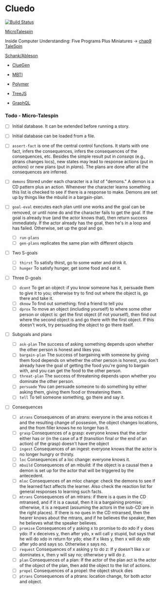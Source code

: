 # Cluedo

[![Build Status](https://travis-ci.org/Zleub/Cluedo.svg?branch=master)](https://travis-ci.org/Zleub/Cluedo)

[MicroTalespin](http://lispm.de/source/misc/micro-talespin.lisp)

Inside Computer Understanding: Five Programs Plus Miniatures
	   -> [chap9 TaleSpin](https://classes.soe.ucsc.edu/cmps148/Winter10/readings/MeehanTaleSpin.pdf)

[Schank/Ableson](http://www.jimdavies.org/summaries/schank1977-2.html)

- [ClueGen](http://www.aaai.org/ocs/index.php/AIIDE/AIIDE16/paper/download/14070/13618)
- [MBTI](https://www.16personalities.com/personality-types)


- [Polymer](https://www.polymer-project.org)
- [TreeJS](http://threejs.org)
- [GraphQL](http://graphql.org)

### Todo - Micro-Talespin

- [ ] Initial database.  It can be extended before running a story.
- [ ] Initial database can be loaded from a file.

- [ ] `assert-fact` is one of the central control functions.  It starts with one fact, infers the consequences, infers the consequences of the consequences, etc.  Besides the simple result put in *conseqs* (e.g., ptrans changes locs), new states may lead to response actions (put in *actions*) or new plans (put in *plans*).  The plans are done after all the consequences are inferred.

- [ ] `demons` Stored under each character is a list of "demons."  A demon is a CD pattern plus an action.  Whenever the character learns something this list is checked to see if there is a response to make. Demons are set up by things like the mbuild in a bargain-plan.

- [ ] `goal-eval` executes each plan until one works and the goal can be removed, or until none do and the character fails to get the goal.  If the goal is already true (and the actor knows that), then return success immediately.  If the actor already has the goal, then he's in a loop and has failed.  Otherwise, set up the goal and go.
  - [ ] `run-plans`
  - [ ] `gen-plans` replicates the same plan with different objects

- [ ] Two S-goals
  - [ ] `thirst` To satisfy thirst, go to some water and drink it.
  - [ ] `hunger` To satisfy hunger, get some food and eat it.

- [ ] Three D-goals
  - [ ] `dcont` To get an object: if you know someone has it, persuade them to give it to you; otherwise try to find out where the object is, go there and take it.
  - [ ] `dknow` To find out something: find a friend to tell you
  - [ ] `dprox` To move an object (including yourself) to where some other person or object is: get the first object (if not yourself), then find out where the second object is and go there with the first object.  If this doesn't work, try persuading the object to go there itself.

- [ ] Subgoals and plans
  - [ ] `ask-plan` The success of asking something depends upon whether the other person is honest and likes you.
  - [ ] `bargain-plan` The success of bargaining with someone by giving them food depends on whether the other person is honest, you don't already have the goal of getting the food you're going to bargain with, and you can get the food to the other person.
  - [ ] `threat-plan` The success of threatening depends upon whether you dominate the other person.
  - [ ] `persuade` You can persuade someone to do something by either asking them, giving them food or threatening them.
  - [ ] `tell` To tell someone something, go there and say it.

- [ ] Consequences
  - [ ] `atrans` Consequences of an atrans: everyone in the area notices it and the resulting change of possesion, the object changes locations, and the from filler knows he no longer has it.
  - [ ] `grasp` Consequences of a grasp: everyone knows that the actor either has or (in the case of a tf (transition final or the end of an action) of the grasp)  doesn't have the object
  - [ ] `ingest` Consequences of an ingest: everyone knows that the actor is no longer hungry or thirsty.
  - [ ] `loc` Consequences of a loc change: everyone knows it.
  - [ ] `mbuild` Consequences of an mbuild: if the object is a causal then a demon is set up for the actor that will be triggered by the antecedent.
  - [ ] `mloc` Consequences of an mloc change: check the demons to see if the learned fact affects the learner.  Also check the reaction list for general responses to learning such facts.
  - [ ] `mtrans` Consequences of an mtrans: if there is a ques in the CD mtransed, and if it is a causal, then it is a bargaining promise; otherwise, it is a request (assuming the actors in the sub-CD are in the right places).  If there is no ques in the CD mtransed, then the hearer knows about the mtrans, and if he believes the speaker, then he believes what the speaker believes.
  - [ ] `promise` Consequences of y asking x to promise to do xdo if y does ydo: If x deceives y, then after ydo, x will call y stupid, but says that he will do xdo in return for ydo; else if x likes y, then x will do xdo after ydo and says so. Otherwise x says no.
  - [ ] `request` Consequences of x asking y to do z: If y doesn't like x or dominates x, then y will say no; otherwise y will do z.
  - [ ] `plan` Consequences of a plan: If the actor of the plan act is the actor of the object of the plan, then add the object to the list of actions.
  - [ ] `propel` Consequences of a propel: the object struck dies
  - [ ] `ptrans` Consequences of a ptrans: location change, for both actor and object.

